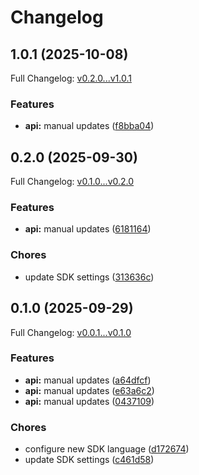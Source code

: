 # Changelog

## 1.0.1 (2025-10-08)

Full Changelog: [v0.2.0...v1.0.1](https://github.com/squack-io/relace-python/compare/v0.2.0...v1.0.1)

### Features

* **api:** manual updates ([f8bba04](https://github.com/squack-io/relace-python/commit/f8bba046758faac2b0d6c1a40dfdec911f593347))

## 0.2.0 (2025-09-30)

Full Changelog: [v0.1.0...v0.2.0](https://github.com/squack-io/relace-python/compare/v0.1.0...v0.2.0)

### Features

* **api:** manual updates ([6181164](https://github.com/squack-io/relace-python/commit/6181164dd86502c5550f55dba5b98badbfd981c5))


### Chores

* update SDK settings ([313636c](https://github.com/squack-io/relace-python/commit/313636caa7b8be2db329d32d32b076b6a11c1f98))

## 0.1.0 (2025-09-29)

Full Changelog: [v0.0.1...v0.1.0](https://github.com/squack-io/relace-python/compare/v0.0.1...v0.1.0)

### Features

* **api:** manual updates ([a64dfcf](https://github.com/squack-io/relace-python/commit/a64dfcf72dc3d9a4159353b55a48ff35c5d3c108))
* **api:** manual updates ([e63a6c2](https://github.com/squack-io/relace-python/commit/e63a6c2012d6ccdd10d7a6236493f8dc5e478b66))
* **api:** manual updates ([0437109](https://github.com/squack-io/relace-python/commit/04371092a9259f6eb4fe59077f05a7856e119b1c))


### Chores

* configure new SDK language ([d172674](https://github.com/squack-io/relace-python/commit/d172674708933a6786318cdaec6a4d4cbcb02e4c))
* update SDK settings ([c461d58](https://github.com/squack-io/relace-python/commit/c461d58c70afa5f1afb45220d577934d80695457))
